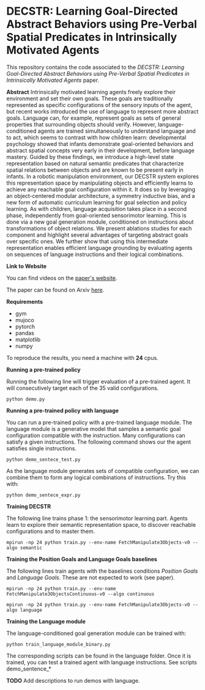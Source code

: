 # DECSTR: Learning Goal-Directed Abstract Behaviors using Pre-Verbal Spatial Predicates in Intrinsically Motivated Agents

This repository contains the code associated to the *DECSTR: Learning Goal-Directed Abstract Behaviors using Pre-Verbal Spatial Predicates in Intrinsically Motivated Agents* paper.

**Abstract**
Intrinsically motivated learning agents freely explore their environment and set their own goals. These goals are traditionally represented as specific configurations of the 
sensory inputs of the agent, but recent works introduced the use of language to represent more abstract goals. Language can, for example, represent goals as sets of general 
properties that surrounding objects should verify. However, language-conditioned agents are trained simultaneously to understand language and to act, which seems to contrast 
with how children learn: developmental psychology showed that infants demonstrate goal-oriented behaviors and abstract spatial concepts very early in their development, before 
language mastery. Guided by these findings, we introduce a high-level state representation based on natural semantic predicates that characterize spatial relations between 
objects and are known to be present early in infants. In a robotic manipulation environment, our DECSTR system explores this representation space by manipulating objects and 
efficiently learns to achieve any reachable goal configuration within it. It does so by leveraging an object-centered modular architecture, a symmetry inductive bias, and a new form of automatic curriculum learning for goal selection and policy learning. As with children, language acquisition takes place in a second phase, independently from goal-oriented sensorimotor learning. This is done via a new goal generation module, conditioned on instructions about transformations of object relations. We present ablations studies for each component and highlight several advantages of targeting abstract goals over specific ones. We further show that using this intermediate representation enables efficient language grounding by evaluating agents on sequences of language instructions and their logical combinations.

**Link to Website**

You can find videos on the [paper's website](https://sites.google.com/view/decstr).

The paper can be found on Arxiv [here]().


**Requirements**

* gym
* mujoco
* pytorch
* pandas
* matplotlib
* numpy

To reproduce the results, you need a machine with **24** cpus.

**Running a pre-trained policy**

Running the following line will trigger evaluation of a pre-trained agent. It will consecutively target each of the 35 valid configurations.

```python demo.py```

**Running a pre-trained policy with language**

You can run a pre-trained policy with a pre-trained language module. The language module is a generative model that samples a semantic goal configuration compatible with the 
instruction. Many configurations can satisfy a given instructions. The following command shows our the agent satisfies single instructions.

```python demo_sentece_test.py``` 

As the language module generates sets of compatible configuration, we can combine them to form any logical combinations of instructions. Try this with: 

```python demo_sentece_expr.py``` 


**Training DECSTR**

The following line trains phase 1: the sensorimotor learning part. Agents learn to explore their semantic representation space, to discover reachable configurations and to master 
them.

```mpirun -np 24 python train.py --env-name FetchManipulate3Objects-v0 --algo semantic```

**Training the Position Goals and Language Goals baselines**

The following lines train agents with the baselines conditions *Position Goals* and *Language Goals*. These are not expected to work (see paper).

```mpirun -np 24 python train.py --env-name FetchManipulate3ObjectsContinuous-v0 --algo continuous```

```mpirun -np 24 python train.py --env-name FetchManipulate3Objects-v0 --algo language```

**Training the Language module** 

The language-conditioned goal generation module can be trained with:

```python train_language_module_binary.py ```

The corresponding scripts can be found in the language folder. Once it is trained, you can test a trained agent with language instructions. See scripts demo_sentence_*



**TODO**
Add descriptions to run demos with language.